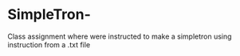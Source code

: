 # SimpleTron-

Class assignment where were instructed to make a simpletron using instruction from a .txt file 
